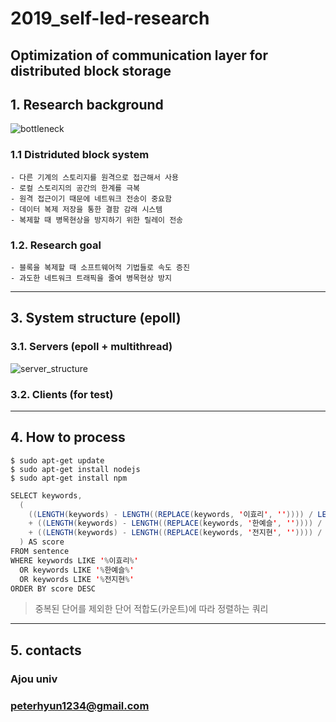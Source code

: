 # 2019_self-led-research
Optimization of communication layer for distributed block storage
------------------------------------
## 1. Research background
![bottleneck](https://user-images.githubusercontent.com/46476398/69224648-4788de80-0bc0-11ea-9fbc-1183c16f46ee.PNG)
### 1.1 Distriduted block system
    - 다른 기계의 스토리지를 원격으로 접근해서 사용
    - 로컬 스토리지의 공간의 한계를 극복
    - 원격 접근이기 때문에 네트워크 전송이 중요함
    - 데이터 복제 저장을 통한 결함 감래 시스템
    - 복제할 때 병목현상을 방지하기 위한 릴레이 전송  
### 1.2. Research goal
    - 블록을 복제할 때 소프트웨어적 기법들로 속도 증진
    - 과도한 네트워크 트래픽을 줄여 병목현상 방지
---------------------------------------- 
## 3. System structure (epoll)
### 3.1. Servers (epoll + multithread)
![server_structure](https://user-images.githubusercontent.com/46476398/69224657-4a83cf00-0bc0-11ea-88ac-ecb6e29da5f0.PNG)

### 3.2. Clients (for test)
----------------------------------------    
## 4. How to process
    $ sudo apt-get update 
    $ sudo apt-get install nodejs
    $ sudo apt-get install npm
```java
SELECT keywords,
  (
    ((LENGTH(keywords) - LENGTH((REPLACE(keywords, '이효리', '')))) / LENGTH('이효리'))
    + ((LENGTH(keywords) - LENGTH((REPLACE(keywords, '한예슬', '')))) / LENGTH('한예슬'))
    + ((LENGTH(keywords) - LENGTH((REPLACE(keywords, '전지현', '')))) / LENGTH('전지현'))
  ) AS score
FROM sentence
WHERE keywords LIKE '%이효리%'
  OR keywords LIKE '%한예슬%'
  OR keywords LIKE '%전지현%'
ORDER BY score DESC
```
> 중복된 단어를 제외한 단어 적합도(카운트)에 따라 정렬하는 쿼리  
----------------------------------------
## 5. contacts
### Ajou univ
### peterhyun1234@gmail.com

